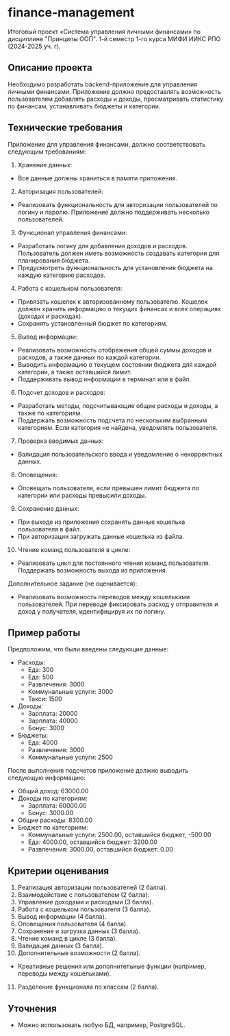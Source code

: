 # finance-management
Итоговый проект «Система управления личными финансами» по дисциплине "Принципы ООП". 1-й семестр 1-го курса МИФИ ИИКС РПО (2024-2025 уч. г).

## Описание проекта

Необходимо разработать backend-приложение для управления личными финансами. Приложение должно предоставлять возможность пользователям добавлять расходы и доходы, просматривать статистику по финансам, устанавливать бюджеты и категории.

## Технические требования

Приложение для управления финансами, должно соответствовать следующим требованиям:

1. Хранение данных:
- Все данные должны храниться в памяти приложения.
2. Авторизация пользователей:
- Реализовать функциональность для авторизации пользователей по логину и паролю. Приложение должно поддерживать несколько пользователей.
3. Функционал управления финансами:
- Разработать логику для добавления доходов и расходов. Пользователь должен иметь возможность создавать категории для планирования бюджета.
- Предусмотреть функциональность для установления бюджета на каждую категорию расходов.
4. Работа с кошельком пользователя:
- Привязать кошелек к авторизованному пользователю. Кошелек должен хранить информацию о текущих финансах и всех операциях (доходах и расходах).
- Сохранять установленный бюджет по категориям.
5. Вывод информации:
- Реализовать возможность отображения общей суммы доходов и расходов, а также данных по каждой категории.
- Выводить информацию о текущем состоянии бюджета для каждой категории, а также оставшийся лимит.
- Поддерживать вывод информации в терминал или в файл.
6. Подсчет доходов и расходов:
- Разработать методы, подсчитывающие общие расходы и доходы, а также по категориям.
- Поддержать возможность подсчета по нескольким выбранным категориям. Если категория не найдена, уведомлять пользователя.
7. Проверка вводимых данных:
- Валидация пользовательского ввода и уведомление о некорректных данных.
8. Оповещения:
- Оповещать пользователя, если превышен лимит бюджета по категории или расходы превысили доходы.
9. Сохранение данных:
- При выходе из приложения сохранять данные кошелька пользователя в файл.
- При авторизации загружать данные кошелька из файла.
10. Чтение команд пользователя в цикле:
- Реализовать цикл для постоянного чтения команд пользователя. Поддержать возможность выхода из приложения.

Дополнительное задание (не оценивается):

- Реализовать возможность переводов между кошельками пользователей. При переводе фиксировать расход у отправителя и доход у получателя, идентифицируя их по логину.

## Пример работы

Предположим, что были введены следующие данные:

- Расходы:
  - Еда: 300
  - Еда: 500
  - Развлечения: 3000
  - Коммунальные услуги: 3000
  - Такси: 1500
- Доходы:
  - Зарплата: 20000
  - Зарплата: 40000
  - Бонус: 3000
- Бюджеты:
  - Еда: 4000
  - Развлечения: 3000
  - Коммунальные услуги: 2500

После выполнения подсчетов приложение должно выводить следующую информацию:

- Общий доход: 63000.00
- Доходы по категориям:
  - Зарплата: 60000.00
  - Бонус: 3000.00
- Общие расходы: 8300.00
- Бюджет по категориям:
  - Коммунальные услуги: 2500.00, оставшийся бюджет, -500.00
  - Еда: 4000.00, оставшийся бюджет: 3200.00
  - Развлечения: 3000.00, оставшийся бюджет: 0.00

## Критерии оценивания

1. Реализация авторизации пользователей (2 балла).
2. Взаимодействие с пользователем (2 балла).
3. Управление доходами и расходами (3 балла).
4. Работа с кошельком пользователя (3 балла).
5. Вывод информации (4 балла).
6. Оповещения пользователя (4 балла).
7. Сохранение и загрузка данных (3 балла).
8. Чтение команд в цикле (3 балла).
9. Валидация данных (3 балла).
10. Дополнительные возможности (2 балла).
- Креативные решения или дополнительные функции (например, переводы между кошельками).
11. Разделение функционала по классам (2 балла).

## Уточнения

- Можно использовать любую БД, например, PostgreSQL.
